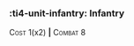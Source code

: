 ### :ti4-unit-infantry: **Infantry**

<span style="font-variant:small-caps;">Cost</span> 1(x2) __|__ <span style="font-variant:small-caps;">Combat</span> 8
